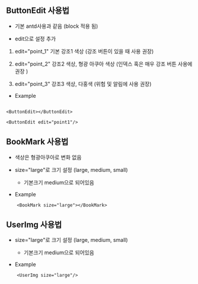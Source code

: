 ## ButtonEdit 사용법

- 기본 antd사용과 같음 (block 적용 됨)

- edit으로 설정 추가

1. edit="point_1" 기본 강조1 색상 (강조 버튼이 있을 때 사용 권장)

2. edit="point_2" 강조2 색상, 형광 아쿠아 색상 (인덱스 혹은 매우 강조 버튼 사용에 권장 )

3. edit="point_3" 강조3 색상, 다홍색 (위험 및 알림에 사용 권장)

- Example

```

<ButtonEdit></ButtonEdit>

<ButtonEdit edit="point1"/>

```

## BookMark 사용법

- 색상은 형광아쿠아로 변화 없음

- size="large"로 크기 설정 (large, medium, small)

  - 기본크기 medium으로 되어있음

- Example

```
    <BookMark size="large"></BookMark>
```

## UserImg 사용법

- size="large"로 크기 설정 (large, medium, small)

  - 기본크기 medium으로 되어있음

- Example

```
    <UserImg size="large"/>
```
